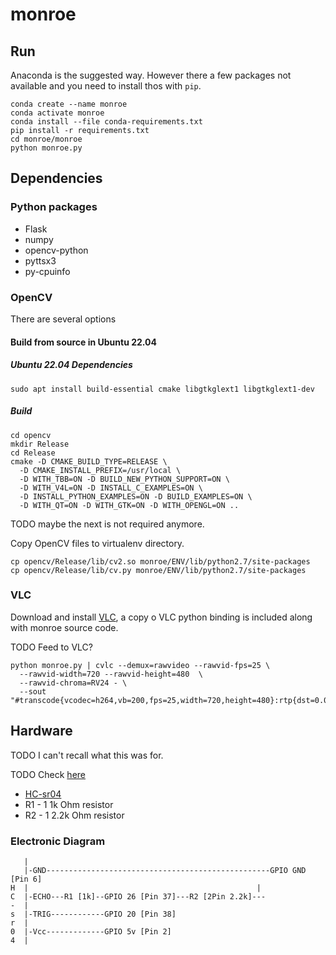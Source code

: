 # monroe

## Run

Anaconda is the suggested way. However there a few packages not available and you need to install thos with `pip`.

```
conda create --name monroe
conda activate monroe
conda install --file conda-requirements.txt
pip install -r requirements.txt
cd monroe/monroe
python monroe.py
```

## Dependencies

### Python packages

- Flask
- numpy
- opencv-python
- pyttsx3
- py-cpuinfo

### OpenCV

There are several options

#### Build from source in Ubuntu 22.04

##### Ubuntu 22.04 Dependencies
```
sudo apt install build-essential cmake libgtkglext1 libgtkglext1-dev
```

##### Build
```
cd opencv
mkdir Release
cd Release
cmake -D CMAKE_BUILD_TYPE=RELEASE \
  -D CMAKE_INSTALL_PREFIX=/usr/local \
  -D WITH_TBB=ON -D BUILD_NEW_PYTHON_SUPPORT=ON \
  -D WITH_V4L=ON -D INSTALL_C_EXAMPLES=ON \
  -D INSTALL_PYTHON_EXAMPLES=ON -D BUILD_EXAMPLES=ON \
  -D WITH_QT=ON -D WITH_GTK=ON -D WITH_OPENGL=ON ..
```

TODO maybe the next is not required anymore.

Copy OpenCV files to virtualenv directory.

```
cp opencv/Release/lib/cv2.so monroe/ENV/lib/python2.7/site-packages
cp opencv/Release/lib/cv.py monroe/ENV/lib/python2.7/site-packages
```

### VLC

Download and install [VLC](https://www.videolan.org), a copy o VLC python
binding is included along with monroe source code.

TODO Feed to VLC?

```
python monroe.py | cvlc --demux=rawvideo --rawvid-fps=25 \
  --rawvid-width=720 --rawvid-height=480  \
  --rawvid-chroma=RV24 - \
  --sout "#transcode{vcodec=h264,vb=200,fps=25,width=720,height=480}:rtp{dst=0.0.0.0,port=8081,sdp=rtsp://0.0.0.0:8081/test.sdp}"
```

## Hardware

TODO I can't recall what this was for.

TODO Check [here](https://circuitsgeek.com/guides-and-how-to/raspberry-pi-ultrasonic-sensor-hc-sr04-interface-tutorial/)

* [HC-sr04](https://www.amazon.com/Arrela%C2%AE-Hc-sr04-Ultrasonic-Distance-Measuring/dp/B00KKKT7YK)
* R1 - 1 1k Ohm resistor
* R2 - 1 2.2k Ohm resistor

### Electronic Diagram

```
   |
   |-GND--------------------------------------------------GPIO GND [Pin 6]
H  |                                                   |
C  |-ECHO---R1 [1k]--GPIO 26 [Pin 37]---R2 [2Pin 2.2k]---
-  |
s  |-TRIG------------GPIO 20 [Pin 38]
r  |
0  |-Vcc-------------GPIO 5v [Pin 2]
4  |
```
